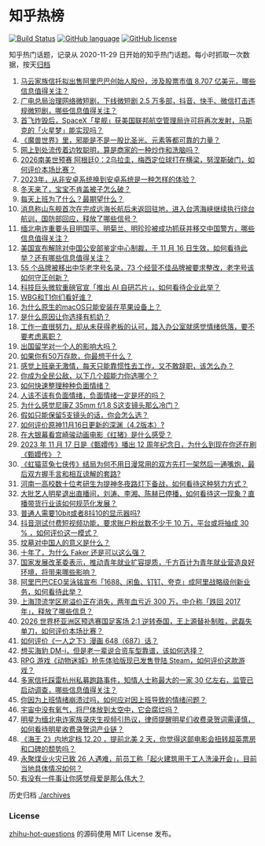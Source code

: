# 知乎热榜
[![Build Status](https://github.com/ToWeLong/zhihu-hot-questions/workflows/CI/badge.svg)](https://github.com/ToWeLong/zhihu-hot-questions/actions)
[![GitHub language](https://img.shields.io/badge/language-golang-orange.svg)](https://golang.org/)
[![GitHub license](https://img.shields.io/github/license/ToWeLong/zhihu-hot-questions)](https://github.com/ToWeLong/zhihu-hot-questions/blob/main/LICENSE)

知乎热门话题，记录从 2020-11-29 日开始的知乎热门话题。每小时抓取一次数据，按天[归档](./archives)

<!-- BEGIN -->

1. [马云家族信托拟出售阿里巴巴创始人股份，涉及股票市值 8.707 亿美元，哪些信息值得关注？](https://www.zhihu.com/question/630441832)
1. [广电总局治理网络微短剧，下线微短剧 2.5 万多部，抖音、快手、微信打击违规微短剧，哪些信息值得关注？](https://www.zhihu.com/question/630409367)
1. [首飞炸毁后，SpaceX「星舰」获美国联邦航空管理局许可将再次发射，马斯克的「火星梦」能实现吗？](https://www.zhihu.com/question/630388032)
1. [《魔兽世界》里，邪能是不是一股比圣光、元素等都可靠的力量？](https://www.zhihu.com/question/630095074)
1. [网上到处流传着边牧聪明，算是商家的一种炒作和洗脑吗？](https://www.zhihu.com/question/404611508)
1. [2026南美世预赛  阿根廷0：2乌拉圭，梅西定位球打在横梁，努涅斯破门，如何评价本场比赛？](https://www.zhihu.com/question/630510053)
1. [2023年，从非安卓系统换到安卓系统是一种怎样的体验？](https://www.zhihu.com/question/630420747)
1. [冬天来了，宝宝不肯盖被子怎么破？](https://www.zhihu.com/question/352857887)
1. [每天上班为了什么？最期望什么？](https://www.zhihu.com/question/630443741)
1. [消息称山东舰首次在完成远海长航后未返回驻地，进入台湾海峡继续执行绕台航训，国防部回应，释放了哪些信号？](https://www.zhihu.com/question/630423778)
1. [缅北电诈重要头目明国平、明菊兰、明珍珍被成功抓获并移交中国警方，哪些信息值得关注？](https://www.zhihu.com/question/630425466)
1. [美国宣布解除对中国公安部鉴定中心制裁，于 11 月 16 日生效，如何看待此举？还有哪些信息值得关注？](https://www.zhihu.com/question/630517371)
1. [55 个品牌被移出中华老字号名录，73 个经营不佳品牌被要求整改，老字号该如何守正创新？](https://www.zhihu.com/question/630447522)
1. [科技巨头微软重磅官宣「推出 AI 自研芯片」，如何看待企业此举？](https://www.zhihu.com/question/630388027)
1. [WBG和T1你们看好谁？](https://www.zhihu.com/question/630485075)
1. [为什么原生的macOS只能安装在苹果设备上？](https://www.zhihu.com/question/627879267)
1. [是什么原因让你选择有机奶？](https://www.zhihu.com/question/630394072)
1. [工作一直很努力，却从未获得老板的认可，踏入办公室就感觉情绪低落，要不要考虑离职？](https://www.zhihu.com/question/630020640)
1. [出国留学对一个人的影响大吗？](https://www.zhihu.com/question/630100395)
1. [如果你有50万存款，你最想干什么？](https://www.zhihu.com/question/630400836)
1. [感觉上班毫无激情，每天只能靠惯性去工作，又不敢辞职，该怎么办？](https://www.zhihu.com/question/630020813)
1. [你成为全民公敌，以下几个超能力你选哪个？](https://www.zhihu.com/question/629354125)
1. [如何快速整理种种负面情绪？](https://www.zhihu.com/question/282422033)
1. [人该不该有负面情绪，负面情绪一定是坏的吗？](https://www.zhihu.com/question/430067397)
1. [为什么感觉尼康Z 35mm f/1.8 S这支镜头那么冷门？](https://www.zhihu.com/question/630025755)
1. [假如只能保留5支镜头的话，你会怎么选？](https://www.zhihu.com/question/628638609)
1. [如何评价原神11月16日更新的深渊（4.2版本）?](https://www.zhihu.com/question/630399573)
1. [在大银幕看宫崎骏动画电影《红猪》是什么感受？](https://www.zhihu.com/question/629712783)
1. [2023 年 11 月 17 日是《甄嬛传》播出 12 周年纪念日，为什么到现在你还在刷《甄嬛传》？](https://www.zhihu.com/question/628371873)
1. [《虹猫蓝兔七侠传》结局为何不用日漫常用的双方先打一架然后一通嘴炮，最后双方握手言和相互谅解的套路?](https://www.zhihu.com/question/593368571)
1. [河南一高校数十位考研生为提神冬夜路灯下备战，如何看待这种努力方式？](https://www.zhihu.com/question/630295987)
1. [大批艺人明星退出直播间，刘涛、李湘、陈赫已停播，如何看待这一现象？直播带货行业该如何规范化发展？](https://www.zhihu.com/question/630388264)
1. [普通人需要10bit或者8抖10的显示器吗?](https://www.zhihu.com/question/541088704)
1. [抖音测试付费短视频功能，要求账户粉丝数不少于 10 万，平台或将抽成 30 % ，如何评价这一模式？](https://www.zhihu.com/question/630407912)
1. [坟墓对中国人的意义是什么？](https://www.zhihu.com/question/352323137)
1. [十年了，为什么 Faker 还是可以这么强？](https://www.zhihu.com/question/629944181)
1. [国家发展改革委表示，推动青年就业扩容提质，千方百计为青年就业营造良好环境，将带来哪些影响？](https://www.zhihu.com/question/630419940)
1. [阿里巴巴CEO吴泳铭宣布「1688、闲鱼、钉钉、夸克」成阿里战略级创新业务，如何看待此举？](https://www.zhihu.com/question/630467873)
1. [上海顶流学区房溢价正在消失，两年血亏近 300 万，中介称「跌回 2017 年」，释放了哪些信息？](https://www.zhihu.com/question/630383035)
1. [2026 世界杯亚洲区预选赛国足客场 2:1 逆转泰国，王上源替补制胜，武磊失单刀，如何评价本场比赛？](https://www.zhihu.com/question/630408683)
1. [如何评价《一人之下》漫画 648（687）话？](https://www.zhihu.com/question/630485258)
1. [想买海豹 DM-i，但是老一辈说合资车型靠谱，该如何选择？](https://www.zhihu.com/question/630395462)
1. [RPG 游戏《动物迷城》抢先体验版现已发售登陆 Steam，如何评价这款游戏？](https://www.zhihu.com/question/627410760)
1. [多家信托踩雷杭州私募跑路事件，知情人士称最大的一家 30 亿左右，监管已启动调查，哪些信息值得关注？](https://www.zhihu.com/question/630391920)
1. [你因为上班情绪崩溃过吗，如何应对因上班导致的情绪问题？](https://www.zhihu.com/question/630020719)
1. [宇宙中没有氧气，将尸体放到太空中，它会腐烂吗？](https://www.zhihu.com/question/627364448)
1. [明星为缅北电诈家族录庆生视频引热议，律师提醒明星们收费录贺词需谨慎，如何看待明星收费录贺词产业链？](https://www.zhihu.com/question/630414185)
1. [《海王 2》内地定档 12.20 ，提前北美 2 天，你觉得这部电影会扭转超英票房和口碑的颓势吗？](https://www.zhihu.com/question/629707774)
1. [永聚煤业火灾已致 26 人遇难，前员工称「起火建筑用于工人洗澡开会」，目前当地具体情况如何？](https://www.zhihu.com/question/630416322)
1. [有没有一件事让你感觉母爱是那么伟大？](https://www.zhihu.com/question/402397472)

<!-- END -->

历史归档 [./archives](./archives)


### License
[zhihu-hot-questions](https://github.com/towelong/zhihu-hot-questions) 的源码使用 MIT License 发布。